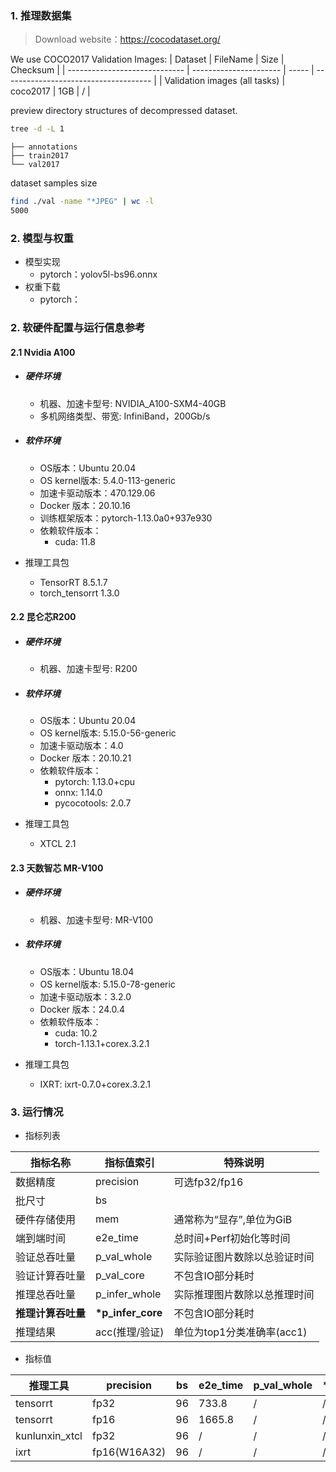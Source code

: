 ### 1. 推理数据集
> Download website：https://cocodataset.org/

We use COCO2017 Validation Images:
| Dataset                       | FileName               | Size  | Checksum                              |
| ----------------------------- | ---------------------- | ----- | ------------------------------------- |
| Validation images (all tasks) | coco2017 | 1GB | / |

preview directory structures of decompressed dataset.

```bash
tree -d -L 1
```

```
├── annotations
├── train2017
└── val2017
```
dataset samples size

```bash
find ./val -name "*JPEG" | wc -l
5000
```

### 2. 模型与权重

* 模型实现
  * pytorch：yolov5l-bs96.onnx
* 权重下载
  * pytorch：

### 2. 软硬件配置与运行信息参考

#### 2.1 Nvidia A100

- ##### 硬件环境
    - 机器、加速卡型号: NVIDIA_A100-SXM4-40GB
    - 多机网络类型、带宽: InfiniBand，200Gb/s
    
- ##### 软件环境
   - OS版本：Ubuntu 20.04
   - OS kernel版本: 5.4.0-113-generic
   - 加速卡驱动版本：470.129.06
   - Docker 版本：20.10.16
   - 训练框架版本：pytorch-1.13.0a0+937e930
   - 依赖软件版本：
     - cuda: 11.8
   
- 推理工具包

   - TensorRT 8.5.1.7
   - torch_tensorrt 1.3.0

#### 2.2 昆仑芯R200

- ##### 硬件环境
    - 机器、加速卡型号: R200

- ##### 软件环境
   - OS版本：Ubuntu 20.04
   - OS kernel版本: 5.15.0-56-generic
   - 加速卡驱动版本：4.0
   - Docker 版本：20.10.21
   - 依赖软件版本：
     - pytorch: 1.13.0+cpu
     - onnx: 1.14.0
     - pycocotools: 2.0.7

- 推理工具包

   - XTCL 2.1

#### 2.3 天数智芯 MR-V100

- ##### 硬件环境
    - 机器、加速卡型号: MR-V100
    
- ##### 软件环境
   - OS版本：Ubuntu 18.04
   - OS kernel版本: 5.15.0-78-generic
   - 加速卡驱动版本：3.2.0
   - Docker 版本：24.0.4
   - 依赖软件版本：
     - cuda: 10.2
     - torch-1.13.1+corex.3.2.1
   
- 推理工具包

   - IXRT: ixrt-0.7.0+corex.3.2.1


### 3. 运行情况

* 指标列表

| 指标名称           | 指标值索引       | 特殊说明                                     |
| ------------------ | ---------------- | -------------------------------------------- |
| 数据精度           | precision        | 可选fp32/fp16                                |
| 批尺寸             | bs               |                                              |
| 硬件存储使用       | mem              | 通常称为“显存”,单位为GiB                     |
| 端到端时间         | e2e_time         | 总时间+Perf初始化等时间                      |
| 验证总吞吐量       | p_val_whole      | 实际验证图片数除以总验证时间                 |
| 验证计算吞吐量     | p_val_core       | 不包含IO部分耗时                             |
| 推理总吞吐量       | p_infer_whole    | 实际推理图片数除以总推理时间                 |
| **推理计算吞吐量** | **\*p_infer_core** | 不包含IO部分耗时                             |
| 推理结果           | acc(推理/验证)   | 单位为top1分类准确率(acc1)                   |

* 指标值

| 推理工具  | precision | bs   | e2e_time | p_val_whole | \*p_val_core | p_infer_whole | \*p_infer_core |\*MFU| acc         | mem        |
| ----------- | --------- | ---- | -------- | ----------- | ---------- | ------------- | ------------ |  ------------ |----------- | ---------- |
| tensorrt | fp32   | 96  | 733.8    |    /   | /    | 53.8       | 361.4 |12.6%| 0.45 | 35.44/40.0 |
| tensorrt | fp16   | 96  | 1665.8    |    /   | /    | 58.6     | 859 |15.0%| 0.45 | 26.15/40.0 |
| kunlunxin_xtcl | fp32   | 96  | / |    /   | / | /   | / |18.9%| 0.451 | 26.42/32.0 |
| ixrt | fp16(W16A32)   | 96  | / |    /   | / | /   | / |17.1%| 0.45 | 10.38/32.0 |
